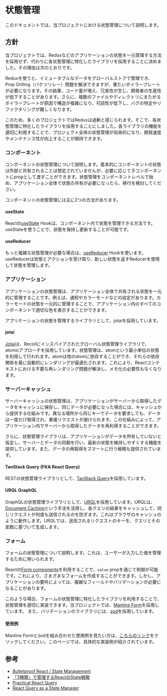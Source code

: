 # 状態管理

このドキュメントでは、当プロジェクトにおける状態管理について説明します。

## 方針

当プロジェクトでは、Reduxなどのアプリケーションの状態を一元管理する方法を採用せず、代わりに各状態管理に特化したライブラリを採用することに決めました。その理由は次のとおりです。

Reduxを使うと、イミュータブルなデータをグローバルストアで管理でき、Prop Drilling（バケツリレー）問題を解決できますが、重たいボイラープレートが必要になります。その結果、コード量が増え、冗長性が生じ、開発者の生産性が低下することがあります。さらに、複数のファイルやディレクトリにまたがるボイラープレートが原因で構造が複雑になり、可読性が低下し、バグの特定やリファクタリングが難しくなります。

このため、多くのプロジェクトではReduxは過剰と感じられます。そこで、各状態管理に特化したライブラリを採用することにしました。各ライブラリの機能を適切に利用することで、プロジェクト全体の状態管理が効率的になり、開発速度やメンテナンス性が向上することが期待できます。

### コンポーネント

コンポーネントの状態管理について説明します。基本的にコンポーネントの状態は外部と共有されることは想定されていませんが、必要に応じて子コンポーネントにpropとして渡すことができます。状態管理をコンポーネントレベルで始め、アプリケーション全体で状態の共有が必要になったら、移行を検討してください。

コンポーネントの状態管理には主に2つの方法があります。

#### useState

Reactの[useState](https://react.dev/reference/react/useState) Hookは、コンポーネント内で状態を管理できる方法です。useStateを使うことで、状態を保持し更新することが可能です。

#### useReducer

もっと複雑な状態管理が必要な場合は、[useReducer](https://react.dev/reference/react/useReducer) Hookを使います。useReducerは状態とアクションを受け取り、新しい状態を返すReducerを使用して状態を管理します。

### アプリケーション

アプリケーションの状態管理は、アプリケーション全体で共有される状態を一元的に管理することです。例えば、通知やカラーモードなどの設定があります。カラーモードの状態を一元的に管理することで、アプリケーション内のすべてのコンポーネントで適切な色を表示することができます。

アプリケーションの状態を管理するライブラリとして、jotaiを採用しています。

#### jotai

[Jotai](https://jotai.org/)は、Recoilにインスパイアされたグローバル状態管理ライブラリで、atomicアプローチを採用しています。状態管理は、atomという最小単位の状態を利用して行われます。atomは他のatomに依存することができ、それらの依存関係を基に自動的にレンダリングが最適化されます。これにより、Reactコンテキストにおける不要な再レンダリング問題が解決し、メモ化の必要性もなくなります。

### サーバーキャッシュ

サーバーキャッシュの状態管理は、アプリケーションがサーバーから取得したデータをキャッシュに保存し、同じデータが必要になった場合には、キャッシュから提供する仕組みです。異なる場所から同じキーでデータを要求しても、データは一度だけ取得され、重複リクエストが避けられます。この仕組みによって、アプリケーション内でサーバーから取得したデータを再利用することができます。

さらに、状態管理ライブラリは、アプリケーションがデータを所有していないと仮定し、サーバーとデータの同期を行い、最新の状態を維持しやすくする機能を提供しています。また、データの再取得をスマートに行う戦略も提供されています。

#### TanStack Query (FKA React Query)

RESTの状態管理ライブラリとして、[TanStack Query](https://tanstack.com/query/latest/)を採用しています。

#### URQL GraphQL

GraphQLの状態管理ライブラリとして、[URQL](https://formidable.com/open-source/urql/)を採用しています。URQLは、[Document Caching](https://formidable.com/open-source/urql/docs/basics/document-caching/)という手法を活用し、各クエリの結果をキャッシュして、同じリクエストが何度も送信されるのを防ぎます。これはブラウザのキャッシュのように動作します。URQLでは、送信されるリクエストのキーを、クエリとその変数に基づいて生成します。

### フォーム

フォームの状態管理について説明します。これは、ユーザーが入力した値を管理するために用いられます。

Reactの[Form components](https://react.dev/reference/react-dom/components#form-components)を利用することで、`value` propを通じて制御が可能です。これにより、さまざまなフォームを作成することができます。しかし、アプリケーションの要件によっては、複雑なフィールドやバリデーションが必要になることがあります。

このような場合、フォームの状態管理に特化したライブラリを利用することで、状態管理を適切に実装できます。当プロジェクトでは、[Mantine Form](https://mantine.dev/form/use-form/)を採用しています。
また、バリデーションのライブラリには、[zod](https://zod.dev/)を採用しています。

#### 使用例

Mantine Formとzodを組み合わせた使用例を見たい方は、[こちらのリンク](https://mantine.dev/form/validation/#zod)をクリックしてください。このページでは、具体的な実装例が紹介されています。

## 参考

- [Bulletproof React / State Management](https://github.com/alan2207/bulletproof-react/blob/master/docs/state-management.md)
- [「3種類」で管理するReactのState戦略](https://zenn.dev/yoshiko/articles/607ec0c9b0408d)
- [Practical React Query](https://tkdodo.eu/blog/practical-react-query)
- [React Query as a State Manager](https://tkdodo.eu/blog/react-query-as-a-state-manager)

